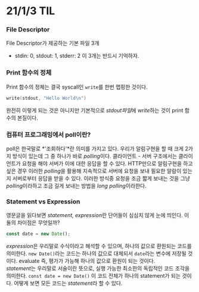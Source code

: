 # 21/1/3 TIL
### File Descriptor
File Descriptor가 제공하는 기본 파일 3개
- stdin: 0, stdout: 1, stderr: 2
이 3개는 반드시 기억하자.

### Print 함수의 정체
Print 함수의 정체는 결국 syscall인 `write`를 한번 맵핑한 것이다.
```cpp
write(stdout, "Hello World\n")
```
완전히 이렇게 되는 것은 아니지만 기본적으로 *stdout파일*에 *write*하는 것이 print 함수의 본질이다.
    
### 컴퓨터 프로그래밍에서 poll이란?
poll은 한국말로 *'조회하다'*란 의미를 가지고 있다. 우리가 알림구현을 할 때 크게 2가지 방식이 있는데 그 중 하나가 바로 *polling*이다. 클라이언트 - 서버 구조에서는 클라이언트가 요청을 해야 서버가 이에 대한 응답을 할 수 있다. HTTP만으로 알림구현을 하고 싶은 경우 이러한 *polling*을 활용해 지속적으로 서버에 요청을 보내 필요한 알람이 있는지 서버로부터 응답을 받을 수 있다. 이러한 방식중 요청을 조금 짧게 보내는 것을 그냥 *polling*이라하고 조금 길게 보내는 방법을 *long polling*이라한다.

### Statement vs Expression
영문글을 읽다보면 *statement, expression*란 단어들이 심심치 않게 눈에 띄인다. 이 둘의 차이점은 무엇일까?
```javascript
const date = new Date();
```
*expression*은 우리말로 수식이라고 해석할 수 있으며, 하나의 값으로 환원되는 코드를 의미한다. `new Date()`라는 코드는 하나의 값으로 대체되서 `date`라는 변수에 저장될 것이다. evaluate 즉, 평가가 가능해 하나의 값으로 환원이 되는 것이다.</br>
*statement*는 우리말로 서술이란 뜻으로, 실행 가능한 최소한의 독립적인 코드 조각을 의미한다. `const date = new Date()` 이 코드 전체가 하나의 statement가 되는 것이다. 어떻게 보면 모든 코드는 *statement*라 할 수 있다.
